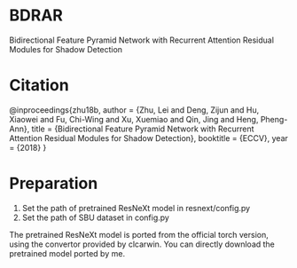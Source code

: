 # BDRAR
Bidirectional Feature Pyramid Network with Recurrent Attention Residual Modules for Shadow Detection

# Citation
@inproceedings{zhu18b,
     author = {Zhu, Lei and Deng, Zijun and Hu, Xiaowei and Fu, Chi-Wing and Xu, Xuemiao and Qin, Jing and Heng, Pheng-Ann},
     title = {Bidirectional Feature Pyramid Network with Recurrent Attention Residual Modules for Shadow Detection},
     booktitle = {ECCV},
     year = {2018}
}

# Preparation
1. Set the path of pretrained ResNeXt model in resnext/config.py
2. Set the path of SBU dataset in config.py

The pretrained ResNeXt model is ported from the official torch version, using the convertor provided by clcarwin. You can directly download the pretrained model ported by me.
